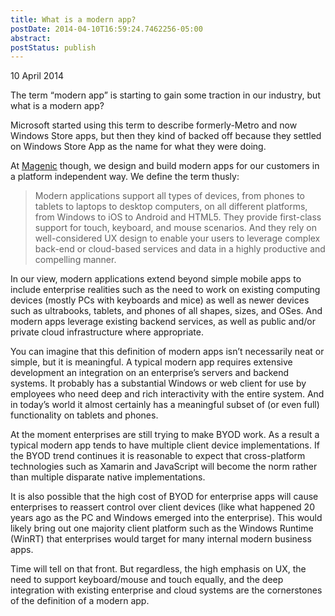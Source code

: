 ```yaml
---
title: What is a modern app?
postDate: 2014-04-10T16:59:24.7462256-05:00
abstract: 
postStatus: publish
---
```

10 April 2014

The term “modern app” is starting to gain some traction in our industry, but what is a modern app?

Microsoft started using this term to describe formerly-Metro and now Windows Store apps, but then they kind of backed off because they settled on Windows Store App as the name for what they were doing.

At [Magenic](http://www.magenic.com) though, we design and build modern apps for our customers in a platform independent way. We define the term thusly:


> Modern applications support all types of devices, from phones to tablets to laptops to desktop computers, on all different platforms, from Windows to iOS to Android and HTML5. They provide first-class support for touch, keyboard, and mouse scenarios. And they rely on well-considered UX design to enable your users to leverage complex back-end or cloud-based services and data in a highly productive and compelling manner.


In our view, modern applications extend beyond simple mobile apps to include enterprise realities such as the need to work on existing computing devices (mostly PCs with keyboards and mice) as well as newer devices such as ultrabooks, tablets, and phones of all shapes, sizes, and OSes. And modern apps leverage existing backend services, as well as public and/or private cloud infrastructure where appropriate.

You can imagine that this definition of modern apps isn’t necessarily neat or simple, but it is meaningful. A typical modern app requires extensive development an integration on an enterprise’s servers and backend systems. It probably has a substantial Windows or web client for use by employees who need deep and rich interactivity with the entire system. And in today’s world it almost certainly has a meaningful subset of (or even full) functionality on tablets and phones.

At the moment enterprises are still trying to make BYOD work. As a result a typical modern app tends to have multiple client device implementations. If the BYOD trend continues it is reasonable to expect that cross-platform technologies such as Xamarin and JavaScript will become the norm rather than multiple disparate native implementations.

It is also possible that the high cost of BYOD for enterprise apps will cause enterprises to reassert control over client devices (like what happened 20 years ago as the PC and Windows emerged into the enterprise). This would likely bring out one majority client platform such as the Windows Runtime (WinRT) that enterprises would target for many internal modern business apps.

Time will tell on that front. But regardless, the high emphasis on UX, the need to support keyboard/mouse and touch equally, and the deep integration with existing enterprise and cloud systems are the cornerstones of the definition of a modern app.
